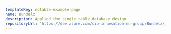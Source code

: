 ```yaml
---
templateKey: notable-example-page
name: Bundelz
description: Applied the single table database design
repositoryUrl: 'https://dev.azure.com/cio-innovation-nn-group/Bundelz/_git/bundelz-api'
---
```


